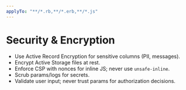 ```yaml
---
applyTo: "**/*.rb,**/*.erb,**/*.js"
---
```

# Security & Encryption

- Use Active Record Encryption for sensitive columns (PII, messages).
- Encrypt Active Storage files at rest.
- Enforce CSP with nonces for inline JS; never use `unsafe-inline`.
- Scrub params/logs for secrets.
- Validate user input; never trust params for authorization decisions.
